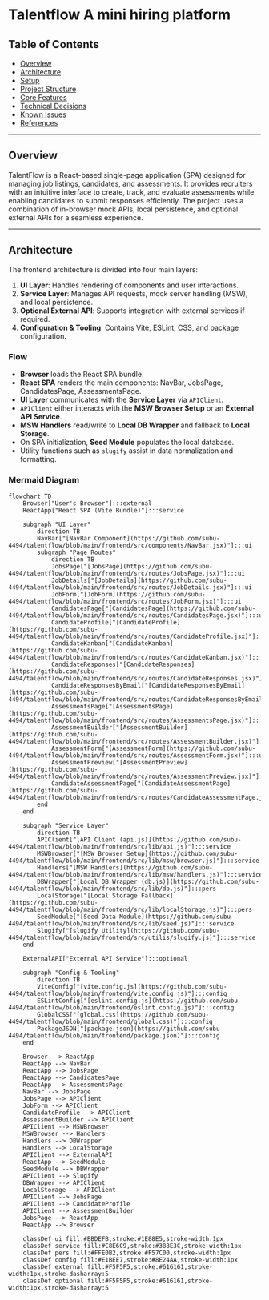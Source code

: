 # Talentflow  A mini hiring platform

## Table of Contents

- [Overview](#overview)  
- [Architecture](#architecture)  
- [Setup](#setup)  
- [Project Structure](#project-structure)  
- [Core Features](#core-features)  
- [Technical Decisions](#technical-decisions)  
- [Known Issues](#known-issues)  
- [References](#references)  

---

## Overview

TalentFlow is a React-based single-page application (SPA) designed for managing job listings, candidates, and assessments. It provides recruiters with an intuitive interface to create, track, and evaluate assessments while enabling candidates to submit responses efficiently. The project uses a combination of in-browser mock APIs, local persistence, and optional external APIs for a seamless experience.

---

## Architecture

The frontend architecture is divided into four main layers:  

1. **UI Layer**: Handles rendering of components and user interactions.  
2. **Service Layer**: Manages API requests, mock server handling (MSW), and local persistence.  
3. **Optional External API**: Supports integration with external services if required.  
4. **Configuration & Tooling**: Contains Vite, ESLint, CSS, and package configuration.

### Flow

- **Browser** loads the React SPA bundle.  
- **React SPA** renders the main components: NavBar, JobsPage, CandidatesPage, AssessmentsPage.  
- **UI Layer** communicates with the **Service Layer** via `APIClient`.  
- `APIClient` either interacts with the **MSW Browser Setup** or an **External API Service**.  
- **MSW Handlers** read/write to **Local DB Wrapper** and fallback to **Local Storage**.  
- On SPA initialization, **Seed Module** populates the local database.  
- Utility functions such as `slugify` assist in data normalization and formatting.

### Mermaid Diagram

```mermaid
flowchart TD
    Browser["User's Browser"]:::external
    ReactApp["React SPA (Vite Bundle)"]:::service

    subgraph "UI Layer" 
        direction TB
        NavBar["[NavBar Component](https://github.com/subu-4494/talentflow/blob/main/frontend/src/components/NavBar.jsx)"]:::ui
        subgraph "Page Routes"
            direction TB
            JobsPage["[JobsPage](https://github.com/subu-4494/talentflow/blob/main/frontend/src/routes/JobsPage.jsx)"]:::ui
            JobDetails["[JobDetails](https://github.com/subu-4494/talentflow/blob/main/frontend/src/routes/JobDetails.jsx)"]:::ui
            JobForm["[JobForm](https://github.com/subu-4494/talentflow/blob/main/frontend/src/routes/JobForm.jsx)"]:::ui
            CandidatesPage["[CandidatesPage](https://github.com/subu-4494/talentflow/blob/main/frontend/src/routes/CandidatesPage.jsx)"]:::ui
            CandidateProfile["[CandidateProfile](https://github.com/subu-4494/talentflow/blob/main/frontend/src/routes/CandidateProfile.jsx)"]:::ui
            CandidateKanban["[CandidateKanban](https://github.com/subu-4494/talentflow/blob/main/frontend/src/routes/CandidateKanban.jsx)"]:::ui
            CandidateResponses["[CandidateResponses](https://github.com/subu-4494/talentflow/blob/main/frontend/src/routes/CandidateResponses.jsx)"]:::ui
            CandidateResponsesByEmail["[CandidateResponsesByEmail](https://github.com/subu-4494/talentflow/blob/main/frontend/src/routes/CandidateResponsesByEmail.jsx)"]:::ui
            AssessmentsPage["[AssessmentsPage](https://github.com/subu-4494/talentflow/blob/main/frontend/src/routes/AssessmentsPage.jsx)"]:::ui
            AssessmentBuilder["[AssessmentBuilder](https://github.com/subu-4494/talentflow/blob/main/frontend/src/routes/AssessmentBuilder.jsx)"]:::ui
            AssessmentForm["[AssessmentForm](https://github.com/subu-4494/talentflow/blob/main/frontend/src/routes/AssessmentForm.jsx)"]:::ui
            AssessmentPreview["[AssessmentPreview](https://github.com/subu-4494/talentflow/blob/main/frontend/src/routes/AssessmentPreview.jsx)"]:::ui
            CandidateAssessmentPage["[CandidateAssessmentPage](https://github.com/subu-4494/talentflow/blob/main/frontend/src/routes/CandidateAssessmentPage.jsx)"]:::ui
        end
    end

    subgraph "Service Layer" 
        direction TB
        APIClient["[API Client (api.js)](https://github.com/subu-4494/talentflow/blob/main/frontend/src/lib/api.js)"]:::service
        MSWBrowser["[MSW Browser Setup](https://github.com/subu-4494/talentflow/blob/main/frontend/src/lib/msw/browser.js)"]:::service
        Handlers["[MSW Handlers](https://github.com/subu-4494/talentflow/blob/main/frontend/src/lib/msw/handlers.js)"]:::service
        DBWrapper["[Local DB Wrapper (db.js)](https://github.com/subu-4494/talentflow/blob/main/frontend/src/lib/db.js)"]:::pers
        LocalStorage["[Local Storage Fallback](https://github.com/subu-4494/talentflow/blob/main/frontend/src/lib/localStorage.js)"]:::pers
        SeedModule["[Seed Data Module](https://github.com/subu-4494/talentflow/blob/main/frontend/src/lib/seed.js)"]:::service
        Slugify["[slugify Utility](https://github.com/subu-4494/talentflow/blob/main/frontend/src/utilis/slugify.js)"]:::service
    end

    ExternalAPI["External API Service"]:::optional

    subgraph "Config & Tooling"
        direction TB
        ViteConfig["[vite.config.js](https://github.com/subu-4494/talentflow/blob/main/frontend/vite.config.js)"]:::config
        ESLintConfig["[eslint.config.js](https://github.com/subu-4494/talentflow/blob/main/frontend/eslint.config.js)"]:::config
        GlobalCSS["[global.css](https://github.com/subu-4494/talentflow/blob/main/frontend/global.css)"]:::config
        PackageJSON["[package.json](https://github.com/subu-4494/talentflow/blob/main/frontend/package.json)"]:::config
    end

    Browser --> ReactApp
    ReactApp --> NavBar
    ReactApp --> JobsPage
    ReactApp --> CandidatesPage
    ReactApp --> AssessmentsPage
    NavBar --> JobsPage
    JobsPage --> APIClient
    JobForm --> APIClient
    CandidateProfile --> APIClient
    AssessmentBuilder --> APIClient
    APIClient --> MSWBrowser
    MSWBrowser --> Handlers
    Handlers --> DBWrapper
    Handlers --> LocalStorage
    APIClient --> ExternalAPI
    ReactApp --> SeedModule
    SeedModule --> DBWrapper
    APIClient --> Slugify
    DBWrapper --> APIClient
    LocalStorage --> APIClient
    APIClient --> JobsPage
    APIClient --> CandidateProfile
    APIClient --> AssessmentBuilder
    JobsPage --> ReactApp
    ReactApp --> Browser

    classDef ui fill:#BBDEFB,stroke:#1E88E5,stroke-width:1px
    classDef service fill:#C8E6C9,stroke:#388E3C,stroke-width:1px
    classDef pers fill:#FFE0B2,stroke:#F57C00,stroke-width:1px
    classDef config fill:#E1BEE7,stroke:#8E24AA,stroke-width:1px
    classDef external fill:#F5F5F5,stroke:#616161,stroke-width:1px,stroke-dasharray:5
    classDef optional fill:#F5F5F5,stroke:#616161,stroke-width:1px,stroke-dasharray:5






